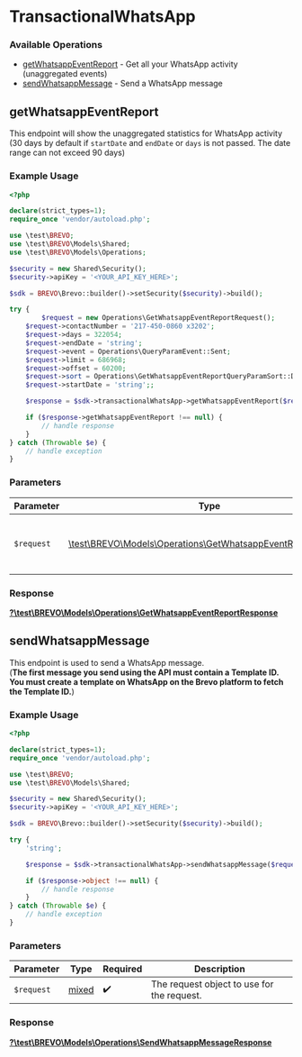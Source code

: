 # TransactionalWhatsApp


### Available Operations

* [getWhatsappEventReport](#getwhatsappeventreport) - Get all your WhatsApp activity (unaggregated events)
* [sendWhatsappMessage](#sendwhatsappmessage) - Send a WhatsApp message

## getWhatsappEventReport

This endpoint will show the unaggregated statistics for WhatsApp activity (30 days by default if `startDate` and `endDate` or `days` is not passed. The date range can not exceed 90 days)

### Example Usage

```php
<?php

declare(strict_types=1);
require_once 'vendor/autoload.php';

use \test\BREVO;
use \test\BREVO\Models\Shared;
use \test\BREVO\Models\Operations;

$security = new Shared\Security();
$security->apiKey = '<YOUR_API_KEY_HERE>';

$sdk = BREVO\Brevo::builder()->setSecurity($security)->build();

try {
        $request = new Operations\GetWhatsappEventReportRequest();
    $request->contactNumber = '217-450-0860 x3202';
    $request->days = 322054;
    $request->endDate = 'string';
    $request->event = Operations\QueryParamEvent::Sent;
    $request->limit = 686968;
    $request->offset = 60200;
    $request->sort = Operations\GetWhatsappEventReportQueryParamSort::Desc;
    $request->startDate = 'string';;

    $response = $sdk->transactionalWhatsApp->getWhatsappEventReport($request);

    if ($response->getWhatsappEventReport !== null) {
        // handle response
    }
} catch (Throwable $e) {
    // handle exception
}
```

### Parameters

| Parameter                                                                                                               | Type                                                                                                                    | Required                                                                                                                | Description                                                                                                             |
| ----------------------------------------------------------------------------------------------------------------------- | ----------------------------------------------------------------------------------------------------------------------- | ----------------------------------------------------------------------------------------------------------------------- | ----------------------------------------------------------------------------------------------------------------------- |
| `$request`                                                                                                              | [\test\BREVO\Models\Operations\GetWhatsappEventReportRequest](../../Models/Operations/GetWhatsappEventReportRequest.md) | :heavy_check_mark:                                                                                                      | The request object to use for the request.                                                                              |


### Response

**[?\test\BREVO\Models\Operations\GetWhatsappEventReportResponse](../../Models/Operations/GetWhatsappEventReportResponse.md)**


## sendWhatsappMessage

This endpoint is used to send a WhatsApp message. <br/>(**The first message you send using the API must contain a Template ID. You must create a template on WhatsApp on the Brevo platform to fetch the Template ID.**)

### Example Usage

```php
<?php

declare(strict_types=1);
require_once 'vendor/autoload.php';

use \test\BREVO;
use \test\BREVO\Models\Shared;

$security = new Shared\Security();
$security->apiKey = '<YOUR_API_KEY_HERE>';

$sdk = BREVO\Brevo::builder()->setSecurity($security)->build();

try {
    'string';

    $response = $sdk->transactionalWhatsApp->sendWhatsappMessage($request);

    if ($response->object !== null) {
        // handle response
    }
} catch (Throwable $e) {
    // handle exception
}
```

### Parameters

| Parameter                                  | Type                                       | Required                                   | Description                                |
| ------------------------------------------ | ------------------------------------------ | ------------------------------------------ | ------------------------------------------ |
| `$request`                                 | [mixed](../../.md)                         | :heavy_check_mark:                         | The request object to use for the request. |


### Response

**[?\test\BREVO\Models\Operations\SendWhatsappMessageResponse](../../Models/Operations/SendWhatsappMessageResponse.md)**

